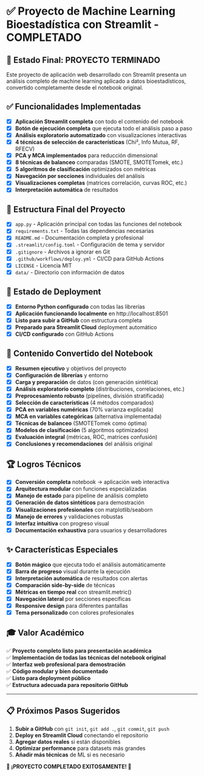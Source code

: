 # ✅ Proyecto de Machine Learning Bioestadística con Streamlit - COMPLETADO

## 🎉 Estado Final: PROYECTO TERMINADO

Este proyecto de aplicación web desarrollado con Streamlit presenta un análisis completo de machine learning aplicado a datos bioestadísticos, convertido completamente desde el notebook original.

## ✅ Funcionalidades Implementadas

- [x] **Aplicación Streamlit completa** con todo el contenido del notebook
- [x] **Botón de ejecución completa** que ejecuta todo el análisis paso a paso  
- [x] **Análisis exploratorio automatizado** con visualizaciones interactivas
- [x] **4 técnicas de selección de características** (Chi², Info Mutua, RF, RFECV)
- [x] **PCA y MCA implementados** para reducción dimensional
- [x] **8 técnicas de balanceo** comparadas (SMOTE, SMOTETomek, etc.)
- [x] **5 algoritmos de clasificación** optimizados con métricas
- [x] **Navegación por secciones** individuales del análisis
- [x] **Visualizaciones completas** (matrices correlación, curvas ROC, etc.)
- [x] **Interpretación automática** de resultados

## 📁 Estructura Final del Proyecto

- [x] `app.py` - Aplicación principal con todas las funciones del notebook
- [x] `requirements.txt` - Todas las dependencias necesarias
- [x] `README.md` - Documentación completa y profesional
- [x] `.streamlit/config.toml` - Configuración de tema y servidor
- [x] `.gitignore` - Archivos a ignorar en Git
- [x] `.github/workflows/deploy.yml` - CI/CD para GitHub Actions  
- [x] `LICENSE` - Licencia MIT
- [x] `data/` - Directorio con información de datos

## 🚀 Estado de Deployment

- [x] **Entorno Python configurado** con todas las librerías
- [x] **Aplicación funcionando localmente** en http://localhost:8501
- [x] **Listo para subir a GitHub** con estructura completa
- [x] **Preparado para Streamlit Cloud** deployment automático
- [x] **CI/CD configurado** con GitHub Actions

## 🎯 Contenido Convertido del Notebook

- [x] **Resumen ejecutivo** y objetivos del proyecto
- [x] **Configuración de librerías** y entorno  
- [x] **Carga y preparación** de datos (con generación sintética)
- [x] **Análisis exploratorio completo** (distribuciones, correlaciones, etc.)
- [x] **Preprocesamiento robusto** (pipelines, división stratificada)
- [x] **Selección de características** (4 métodos comparados)
- [x] **PCA en variables numéricas** (70% varianza explicada)
- [x] **MCA en variables categóricas** (alternativa implementada)
- [x] **Técnicas de balanceo** (SMOTETomek como óptima)
- [x] **Modelos de clasificación** (5 algoritmos optimizados)
- [x] **Evaluación integral** (métricas, ROC, matrices confusión)
- [x] **Conclusiones y recomendaciones** del análisis original

## 🏆 Logros Técnicos

- [x] **Conversión completa** notebook → aplicación web interactiva
- [x] **Arquitectura modular** con funciones especializadas
- [x] **Manejo de estado** para pipeline de análisis completo
- [x] **Generación de datos sintéticos** para demostración
- [x] **Visualizaciones profesionales** con matplotlib/seaborn
- [x] **Manejo de errores** y validaciones robustas
- [x] **Interfaz intuitiva** con progreso visual
- [x] **Documentación exhaustiva** para usuarios y desarrolladores

## ✨ Características Especiales

- [x] **Botón mágico** que ejecuta todo el análisis automáticamente
- [x] **Barra de progreso** visual durante la ejecución
- [x] **Interpretación automática** de resultados con alertas
- [x] **Comparación side-by-side** de técnicas
- [x] **Métricas en tiempo real** con streamlit.metric()
- [x] **Navegación lateral** por secciones específicas
- [x] **Responsive design** para diferentes pantallas
- [x] **Tema personalizado** con colores profesionales

## 🎓 Valor Académico

✅ **Proyecto completo listo para presentación académica**  
✅ **Implementación de todas las técnicas del notebook original**  
✅ **Interfaz web profesional para demostración**  
✅ **Código modular y bien documentado**  
✅ **Listo para deployment público**  
✅ **Estructura adecuada para repositorio GitHub**

---

## 📋 Próximos Pasos Sugeridos

1. **Subir a GitHub** con `git init`, `git add .`, `git commit`, `git push`
2. **Deploy en Streamlit Cloud** conectando el repositorio
3. **Agregar datos reales** si están disponibles
4. **Optimizar performance** para datasets más grandes
5. **Añadir más técnicas** de ML si es necesario

**🎉 ¡PROYECTO COMPLETADO EXITOSAMENTE! 🎉**
